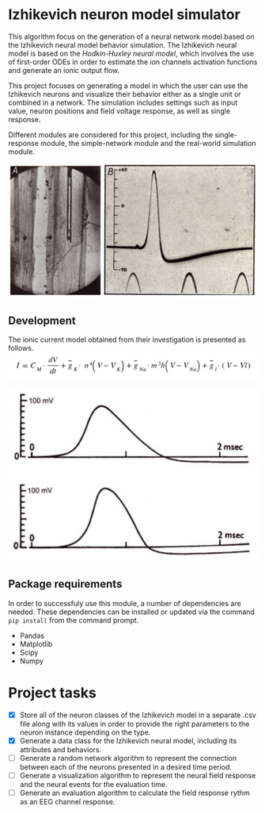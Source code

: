 # Izhikevich neuron model simulator
This algorithm focus on the generation of a neural network model based on the Izhikevich neural model behavior simulation. The Izhikevich neural model is based on the *Hodkin-Huxley neural model*, which involves the use of first-order ODEs in order to estimate the ion channels activation functions and generate an ionic output flow. 

This project focuses on generating a model in which the user can use the Izhikevich neurons and visualize their behavior either as a single unit or combined in a network. The simulation includes settings such as input value, neuron positions and field voltage response, as well as single response.

Different modules are considered for this project, including the single-response module, the simple-network module and the real-world simulation module.

![Hodkin & Huxley voltage observation from a squid's giant axon][Hodkin & Huxley experiment]

## Development


The ionic current model obtained from their investigation is presented as follows.
![Hodkin & Huxley Current response equation][HnH ODE]

![Hodkin & Huxley voltage response obtained from the ODE model][HnH voltage response]

## Package requirements
In order to successfuly use this module, a number of dependencies are needed. These dependencies can be installed or updated via the command `pip install` from the command prompt.

- Pandas
- Matplotlib
- Scipy
- Numpy

# Project tasks
- [x] Store all of the neuron classes of the Izhikevich model in a separate .csv file along with its values in order to provide the right parameters to the neuron instance depending on the type.
- [x] Generate a data class for the Izhikevich neural model, including its attributes and behaviors.
- [ ] Generate a random network algorithm to represent the connection between each of the neurons presented in a desired time period.
- [ ] Generate a visualization algorithm to represent the neural field response and the neural events for the evaluation time.
- [ ] Generate an evaluation algorithm to calculate the field response rythm as an EEG channel response.

[Hodkin & Huxley experiment]: images/HnH_experiment.PNG "Hodkin and Huxley experiment in squid ginant axon"
[HnH ODE]: images/HnH_equation.PNG "Hodking and Huxley ionic current ODE model"
[HnH voltage response]: images/HnH_result.PNG "Hodkin and Huxley voltage response"